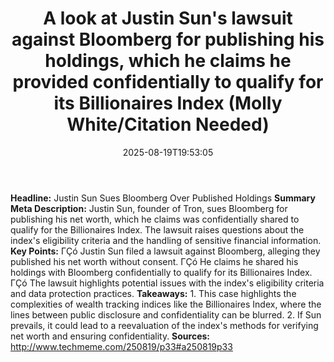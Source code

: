 ﻿---
title: "A look at Justin Sun's lawsuit against Bloomberg for publishing his holdings, which he claims he provided confidentially to qualify for its Billionaires Index (Molly White/Citation Needed)"
date: "2025-08-19T19:53:05"
category: "Markets"
summary: ""
slug: "a look at justin suns lawsuit against bloomberg for publishi"
source_urls:
  - "http://www.techmeme.com/250819/p33#a250819p33"
seo:
  title: "A look at Justin Sun's lawsuit against Bloomberg for publishing his holdings, which he claims he provided confidentially to qualify for its Billionaires Index (Molly White/Citation Needed) | Hash n Hedge"
  description: ""
  keywords: ["news", "markets", "brief"]
---
**Headline:** Justin Sun Sues Bloomberg Over Published Holdings  **Summary Meta Description:** Justin Sun, founder of Tron, sues Bloomberg for publishing his net worth, which he claims was confidentially shared to qualify for the Billionaires Index. The lawsuit raises questions about the index's eligibility criteria and the handling of sensitive financial information.  **Key Points:**  ΓÇó Justin Sun filed a lawsuit against Bloomberg, alleging they published his net worth without consent. ΓÇó He claims he shared his holdings with Bloomberg confidentially to qualify for its Billionaires Index. ΓÇó The lawsuit highlights potential issues with the index's eligibility criteria and data protection practices.  **Takeaways:**  1. This case highlights the complexities of wealth tracking indices like the Billionaires Index, where the lines between public disclosure and confidentiality can be blurred. 2. If Sun prevails, it could lead to a reevaluation of the index's methods for verifying net worth and ensuring confidentiality.  **Sources:**  http://www.techmeme.com/250819/p33#a250819p33 
